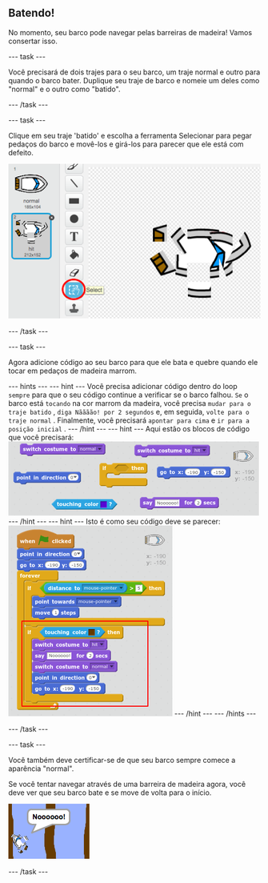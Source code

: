 ## Batendo!

No momento, seu barco pode navegar pelas barreiras de madeira! Vamos consertar isso.

\--- task \---

Você precisará de dois trajes para o seu barco, um traje normal e outro para quando o barco bater. Duplique seu traje de barco e nomeie um deles como "normal" e o outro como "batido".

\--- /task \---

\--- task \---

Clique em seu traje 'batido' e escolha a ferramenta Selecionar para pegar pedaços do barco e movê-los e girá-los para parecer que ele está com defeito.

![screenshot](images/boat-hit-costume.png)

\--- /task \---

\--- task \---

Agora adicione código ao seu barco para que ele bata e quebre quando ele tocar em pedaços de madeira marrom.

\--- hints \--- \--- hint \--- Você precisa adicionar código dentro do loop `sempre` para que o seu código continue a verificar se o barco falhou. `Se` o barco está `tocando` na cor marrom da madeira, você precisa `mudar para o traje batido` , `diga Nãããão! por 2 segundos` e, em seguida, `volte para o traje normal` . Finalmente, você precisará `apontar para cima` e `ir para a posição inicial` . \--- /hint \--- \--- hint \--- Aqui estão os blocos de código que você precisará: ![screenshot](images/boat-hit-blocks.png) \--- /hint \--- \--- hint \--- Isto é como seu código deve se parecer: ![screenshot](images/boat-hit-code.png) \--- /hint \--- \--- /hints \---

\--- /task \---

\--- task \---

Você também deve certificar-se de que seu barco sempre comece a aparência "normal".

Se você tentar navegar através de uma barreira de madeira agora, você deve ver que seu barco bate e se move de volta para o início.

![screenshot](images/boat-crash.png)

\--- /task \---